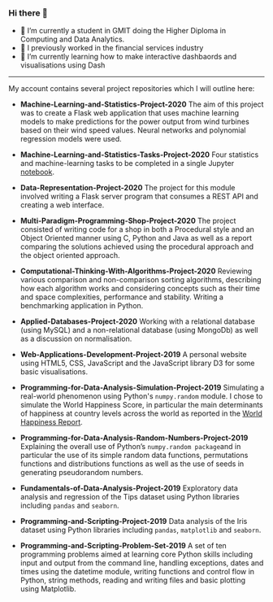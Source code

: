 ### Hi there 👋
- 🔭 I’m currently a student in GMIT doing the Higher Diploma in Computing and Data Analytics.
- 🤔 I previously worked in the financial services industry
- 🌱 I’m currently learning how to make interactive dashbaords and visualisations using Dash
---
My account contains several project repositories which I will outline here:

- **Machine-Learning-and-Statistics-Project-2020**
The aim of this project was to create a Flask web application that uses machine learning models to make predictions for the power output from wind turbines based on their wind speed values. Neural networks and polynomial regression models were used.

- **Machine-Learning-and-Statistics-Tasks-Project-2020**
Four statistics and machine-learning tasks to be completed in a single Jupyter [notebook](https://github.com/angela1C/Machine-Learning-and-Statistics-Tasks-project-2020/blob/0adb514fea6e8c7d49208d46c303ebf531aee6d0/Tasks.ipynb).  
 
- **Data-Representation-Project-2020**
The project for this module involved writing a Flask server program that consumes a REST API and creating a web interface. 

- **Multi-Paradigm-Programming-Shop-Project-2020**
The project consisted of writing code for a shop in both a Procedural style and an Object Oriented manner using C, Python and Java as well as a report comparing the solutions achieved using the procedural approach and the object oriented approach.

- **Computational-Thinking-With-Algorithms-Project-2020**
Reviewing various comparison and non-comparison sorting algorithms, describing how each algorithm works and considering concepts such as their time and space complexities, performance and stability. Writing a benchmarking application in Python.

- **Applied-Databases-Project-2020**
Working with a relational database (using MySQL) and a non-relational database (using MongoDb) as well as a discussion on normalisation.

- **Web-Applications-Development-Project-2019**
A personal website using HTML5, CSS, JavaScript and the JavaScript library D3 for some basic visualisations. 

- **Programming-for-Data-Analysis-Simulation-Project-2019**
Simulating a real-world phenomenon using Python's `numpy.random` module. I chose to simulate the World Happiness Score, in particular the main determinants of happiness at country levels across the world as reported in the [World Happiness Report](https://worldhappiness.report).

- **Programming-for-Data-Analysis-Random-Numbers-Project-2019**
Explaining the overall use of Python’s `numpy.random package`and in particular the use of  its simple random data functions,  permutations functions and distributions functions as well as the use of seeds in generating pseudorandom numbers.

- **Fundamentals-of-Data-Analysis-Project-2019**
Exploratory data analysis and regression of the Tips dataset using Python libraries including `pandas` and `seaborn`.

- **Programming-and-Scripting-Project-2019**
Data analysis of the Iris dataset using Python libraries including `pandas`, `matplotlib` and `seaborn`. 

- **Programming-and-Scripting-Problem-Set-2019**
A set of ten programming problems aimed at learning core Python skills including input and output from the command line, handling exceptions, dates and times using the datetime module, writing functions and control flow in Python, string methods, reading and writing files and basic plotting using Matplotlib. 




<!--
**angela1C/angela1C** is a ✨ _special_ ✨ repository because its `README.md` (this file) appears on your GitHub profile.

Here are some ideas to get you started:

-  I’m currently working on ...
- 🌱 I’m currently learning ...
- 👯 I’m looking to collaborate on ...
- 🤔 I’m looking for help with ...
- 💬 Ask me about ...
- 📫 How to reach me: ...
- 😄 Pronouns: ...
- ⚡ Fun fact: ...
-->
